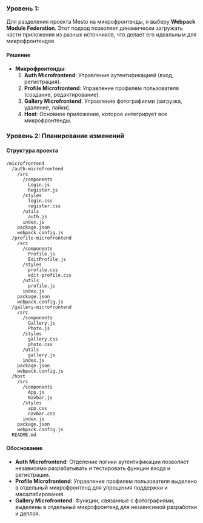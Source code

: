 
### Уровень 1: 
Для разделения проекта Mesto на микрофронтенды, я выберу **Webpack Module Federation**. Этот подход позволяет динамически загружать части приложения из разных источников, что делает его идеальным для микрофронтендов


#### Решение
- **Микрофронтенды**:
  1. **Auth Microfrontend**: Управление аутентификацией (вход, регистрация).
  2. **Profile Microfrontend**: Управление профилем пользователя (создание, редактирование).
  3. **Gallery Microfrontend**: Управление фотографиями (загрузка, удаление, лайки).
  4. **Host**: Основное приложение, которое интегрирует все микрофронтенды.

### Уровень 2: Планирование изменений

#### Структура проекта
```plaintext
/microfrontend
  /auth-microfrontend
    /src
      /components
        Login.js
        Register.js
      /styles
        login.css
        register.css
      /utils
        auth.js
      index.js
    package.json
    webpack.config.js
  /profile-microfrontend
    /src
      /components
        Profile.js
        EditProfile.js
      /styles
        profile.css
        edit-profile.css
      /utils
        profile.js
      index.js
    package.json
    webpack.config.js
  /gallery-microfrontend
    /src
      /components
        Gallery.js
        Photo.js
      /styles
        gallery.css
        photo.css
      /utils
        gallery.js
      index.js
    package.json
    webpack.config.js
  /host
    /src
      /components
        App.js
        Navbar.js
      /styles
        app.css
        navbar.css
      index.js
    package.json
    webpack.config.js
  README.md
```

#### Обоснование
- **Auth Microfrontend**: Отделение логики аутентификации позволяет независимо разрабатывать и тестировать функции входа и регистрации.
- **Profile Microfrontend**: Управление профилем пользователя выделено в отдельный микрофронтенд для упрощения поддержки и масштабирования.
- **Gallery Microfrontend**: Функции, связанные с фотографиями, выделены в отдельный микрофронтенд для независимой разработки и деплоя.
